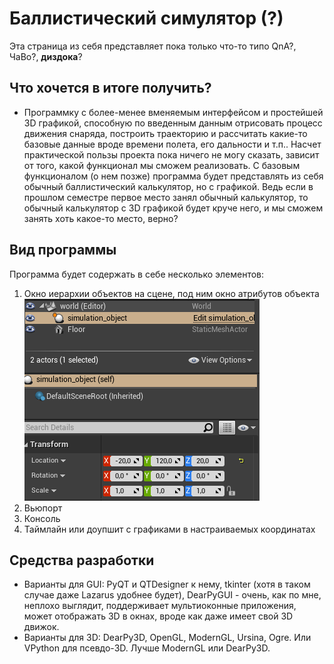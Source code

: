 # Баллистический симулятор (?)
Эта страница из себя представляет пока только что-то типо QnA?, ЧаВо?, __диздока__?

## Что хочется в итоге получить?
- Программку с более-менее вменяемым интерфейсом и простейшей 3D графикой, способную по введенным данным отрисовать процесс движения снаряда, построить траекторию и рассчитать какие-то базовые данные вроде времени полета, его дальности и т.п.. Насчет практической пользы проекта пока ничего не могу сказать, зависит от того, какой функционал мы сможем реализовать. С базовым функционалом (о нем позже) программа будет представлять из себя обычный баллистический калькулятор, но с графикой.
  Ведь если в прошлом семестре первое место занял обычный калькулятор, то обычный калькулятор с 3D графикой будет круче него, и мы сможем занять хоть какое-то место, верно?

## Вид программы
  Программа будет содержать в себе несколько элементов:
1. Окно иерархии объектов на сцене, под ним окно атрибутов объекта ![hierarchy](https://github.com/Heldmaster/ballisticsim/blob/main/hierarchy.png)
3. Вьюпорт 
4. Консоль
5. Таймлайн или доупшит с графиками в настраиваемых координатах
  
  
  
  
  
  
  
  
## Средства разработки
* Варианты для GUI: PyQT и QTDesigner к нему, tkinter (хотя в таком случае даже Lazarus удобнее будет), DearPyGUI - очень, как по мне, неплохо выглядит, поддерживает мультиоконные приложения, может отображать 3D в окнах, вроде как даже имеет свой 3D движок.
* Варианты для 3D: DearPy3D, OpenGL, ModernGL, Ursina, Ogre. Или VPython для псевдо-3D. Лучше ModernGL или DearPy3D.
